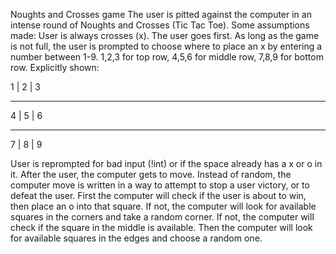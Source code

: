 Noughts and Crosses game
The user is pitted against the computer in an intense round of Noughts and Crosses (Tic Tac Toe). Some assumptions made: User is always crosses (x). The user goes first. As long as the game is not full, the user is prompted to choose where to place an x by entering a number between 1-9. 
1,2,3 for top row, 4,5,6 for middle row, 7,8,9 for bottom row.
Explicitly shown:

1 | 2 | 3
-  -  -  -
4 | 5 | 6
-  -  -  -
7 | 8 | 9


User is reprompted for bad input (!int) or if the space already has a x or o in it.
After the user, the computer gets to move. Instead of random, the computer move is written in a way to attempt to stop a user victory, or to defeat the user.
First the computer will check if the user is about to win, then place an o into that square. 
If not, the computer will look for available squares in the corners and take a random corner.
If not, the computer will check if the square in the middle is available.
Then the computer will look for available squares in the edges and choose a random one.
